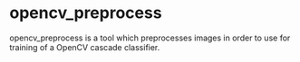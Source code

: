 # opencv_preprocess

opencv_preprocess is a tool which preprocesses images in order to use for training of a OpenCV cascade classifier.
